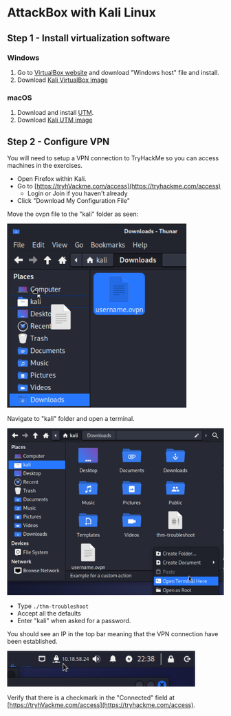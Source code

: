 # AttackBox with Kali Linux

## Step 1 - Install virtualization software

### Windows

1. Go to [VirtualBox website](https://www.virtualbox.org/wiki/Downloads) and
download "Windows host" file and install.
2. Download [Kali VirtualBox image](https://erhvervsakademisydvest-my.sharepoint.com/:u:/g/personal/rpe_easv_dk/ETM5F5SmniZBnUdCBD2vSfMBjyuNRx5gd1EzBC-GwMbb7A?e=kNSMzu)

### macOS

1. Download and install [UTM](https://mac.getutm.app/).
2. Download [Kali UTM image](https://erhvervsakademisydvest-my.sharepoint.com/:u:/g/personal/rpe_easv_dk/EW3U8G7JHjNLrindNJR2Cc8Bb7iNPY_QS5FSznftxTZSOw)

## Step 2 - Configure VPN

You will need to setup a VPN connection to TryHackMe so you can access machines
in the exercises.

- Open Firefox within Kali.
- Go to [https://tryhVackme.com/access](https://tryhackme.com/access)
    - Login or Join if you haven't already
- Click "Download My Configuration File"

Move the ovpn file to the "kali" folder as seen:

![Move vpn config](move_vpn_config.jpg)

Navigate to "kali" folder and open a terminal.

![Open terminal](./open_terminal.jpg)

- Type `./thm-troubleshoot`
- Accept all the defaults
- Enter "kali" when asked for a password.

You should see an IP in the top bar meaning that the VPN connection have been
established.

![VPN connected](./vpn_connected.jpg)

Verify that there is a checkmark in the "Connected" field at
[https://tryhVackme.com/access](https://tryhackme.com/access).